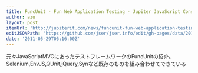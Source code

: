 ```yaml
---
title: FuncUnit - Fun Web Application Testing - Jupiter JavaScript Consulting
author: azu
layout: post
itemUrl: 'http://jupiterit.com/news/funcunit-fun-web-application-testing'
editJSONPath: 'https://github.com/jser/jser.info/edit/gh-pages/data/2011/05/index.json'
date: '2011-05-29T06:16:00Z'
---
```

元々JavaScriptMVCにあったテストフレームワークのFuncUnitの紹介。
Selenium,EnvJS,QUnit,jQuery,Synなど既存のものを組み合わせてできている
